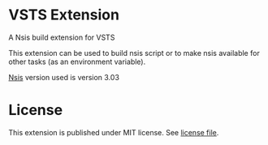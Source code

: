 # VSTS Extension

A Nsis build extension for VSTS

This extension can be used to build nsis script or to make nsis available for other tasks (as an environment variable).

[Nsis](http://nsis.sourceforge.net/Main_Page) version used is version 3.03


# License

This extension is published under MIT license. See [license file](../master/LICENSE).